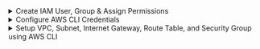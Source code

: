 <details>
<summary>Create IAM User, Group & Assign Permissions</summary>
<br />

**Objective:**
Set up a new IAM user with CLI and console access, assign group-based permissions for EC2 operations, and optionally manage policies directly for the user.

---

### Step 1: Identity Check – "Who am I?"

```sh
# Check AWS CLI config
aws configure list

# Confirm current identity
aws sts get-caller-identity
```

---

### Step 2: Create User & Group

```sh
# Create IAM user
aws iam create-user --user-name ayesha

# Create group "devops"
aws iam create-group --group-name devops

# Add user to the group
aws iam add-user-to-group --user-name ayesha --group-name devops

# Verify group membership
aws iam get-group --group-name devops
```

---

### Step 3: Attach EC2 Permissions to Group

```sh
# Find EC2 Full Access policy ARN
aws iam list-policies --query "Policies[?PolicyName=='AmazonEC2FullAccess'].Arn" --output text

# Attach policy to group
aws iam attach-group-policy \
  --group-name devops \
  --policy-arn arn:aws:iam::aws:policy/AmazonEC2FullAccess

# Confirm attached policies
aws iam list-attached-group-policies --group-name devops
```

---

### Step 4: Enable Console Login

```sh
# Create console login for user
aws iam create-login-profile \
  --user-name ayesha \
  --password 'xxxxxx!' \
  --password-reset-required

# Find policy ARN for "IAMUserChangePassword"
aws iam list-policies --query "Policies[?PolicyName=='IAMUserChangePassword'].Arn" --output text

# Attach policy to group (or user if needed)
aws iam attach-group-policy \
  --group-name devops \
  --policy-arn arn:aws:iam::aws:policy/IAMUserChangePassword

# Confirm attached policies
aws iam list-attached-group-policies --group-name devops
```

---

### Step 5: Enable CLI Access (Access Keys)

```sh
# Generate access key and save securely
aws iam create-access-key --user-name ayesha > key.txt
```

---

### Step 6: Switch to This User Temporarily

```sh
# Temporarily export user credentials
export AWS_ACCESS_KEY_ID=xxxxxxxxxx
export AWS_SECRET_ACCESS_KEY=xxxxxxxxxxx

# Confirm identity switch
aws sts get-caller-identity
```

---

### Step 7: Move Password Change Policy from Group to User

```sh
# Detach from group
aws iam detach-group-policy \
  --group-name devops \
  --policy-arn arn:aws:iam::aws:policy/IAMUserChangePassword

# Attach directly to user
aws iam attach-user-policy \
  --user-name ayesha \
  --policy-arn arn:aws:iam::aws:policy/IAMUserChangePassword

# Confirm user policy attachment
aws iam list-attached-user-policies --user-name ayesha
```

---

</details>

<details>
<summary>Configure AWS CLI Credentials</summary>
<br />

**Objective:**
Set up your AWS CLI with Access Key, Secret Key, default region, and output format.

```sh
# Run AWS CLI configuration wizard
aws configure

# Example input prompts:
# AWS Access Key ID [****************]: new-access-key-id
# AWS Secret Access Key [****************]: new-secret-access-key
# Default region name [*******]: new-region
# Default output format [json]: json
```

**Notes:**

* Keep your Access Key and Secret Access Key confidential.
* Choose the AWS region closest to your deployment.
* `json` is the recommended default output format for easier parsing and automation.

</details>

<details>
<summary>Setup VPC, Subnet, Internet Gateway, Route Table, and Security Group using AWS CLI</summary>
<br />

Why use `10.0.0.0/24` for your VPC?

* CIDR block defines the IP address range for your VPC (Virtual Private Cloud).
* `10.0.0.0/24` means the network includes IPs from 10.0.0.0 to 10.0.0.255 (256 addresses).
* The /24 is the subnet mask, specifying how many IPs you get (here, 256).
* This range is part of the private IP address space (RFC 1918), so it’s not routable on the public internet — ideal for internal networking in AWS.
* Choosing 10.0.0.0/24 gives you a small private network to launch EC2 instances and other resources without conflicting with public IPs.

To list your VPCs with their CIDR blocks:
```sh
aws ec2 describe-vpcs --query "Vpcs[].{VpcId:VpcId, CIDR:CidrBlock}" --output table
```

### Step 1: Create a VPC

Create a new VPC with the CIDR block `10.0.0.0/24` and get the VPC ID.

```sh
aws ec2 create-vpc \
  --cidr-block 10.0.0.0/24 \
  --query Vpc.VpcId \
  --output text
```

### Step 2: List all VPCs

Check existing VPCs to verify your new VPC.

```sh
aws ec2 describe-vpcs
```

### Step 3: Create a Subnet

Create a subnet in your VPC in the availability zone `ap-northeast-1a`.

```sh
aws ec2 create-subnet \
  --vpc-id <your-vpc-id> \
  --cidr-block 10.0.0.0/24 \
  --availability-zone ap-northeast-1a \
  --query Subnet.SubnetId \
  --output text
```

### Step 4: List Subnets in your VPC

Verify the subnet created under your VPC.

```sh
aws ec2 describe-subnets --filters "Name=vpc-id,Values=<your-vpc-id>"
```

### Step 5: Create an Internet Gateway

Create an internet gateway and get its ID.

```sh
aws ec2 create-internet-gateway \
  --query InternetGateway.InternetGatewayId \
  --output text
```

### Step 6: Attach Internet Gateway to VPC

```sh
aws ec2 attach-internet-gateway \
  --vpc-id <your-vpc-id> \
  --internet-gateway-id <your-internet-gateway-id>
```

### Step 7: Create a Route Table

Create a route table for your VPC.

```sh
aws ec2 create-route-table \
  --vpc-id <your-vpc-id> \
  --query RouteTable.RouteTableId \
  --output text
```

### Step 8: Create a Route to the Internet Gateway

Add a default route for all traffic to the internet gateway.

```sh
aws ec2 create-route \
  --route-table-id <your-route-table-id> \
  --destination-cidr-block 0.0.0.0/0 \
  --gateway-id <your-internet-gateway-id>
```

### Step 9: Associate Route Table with Subnet

Associate the route table with your subnet.

```sh
aws ec2 associate-route-table \
  --route-table-id <your-route-table-id> \
  --subnet-id <your-subnet-id>
```

### Step 10: Create a Security Group

Create a security group within your VPC.

```sh
aws ec2 create-security-group \
  --group-name nodejs-app-sg \
  --description "Nodejs App Security group" \
  --vpc-id <your-vpc-id>
```

### Step 11: Authorize SSH Access

Allow inbound SSH (TCP port 22) only from your IP address.

```sh
aws ec2 authorize-security-group-ingress \
  --group-id <your-security-group-id> \
  --protocol tcp \
  --port 22 \
  --cidr 139.135.33.37/32
```
---

**Notes:**

* Replace placeholders like `<your-vpc-id>` with actual IDs from previous command outputs.
* Use your real IP address in the `authorize-security-group-ingress` command.
* Keep your AWS CLI configured with `aws configure` before running these commands.

---

### Check Available Availability Zones

List availability zones for your region.

```sh
aws ec2 describe-availability-zones \
  --region ap-northeast-1 \
  --query "AvailabilityZones[].ZoneName" \
  --output text
```

</details>




